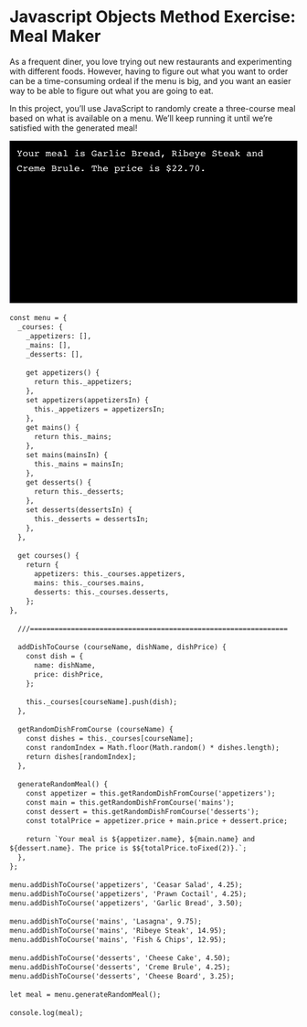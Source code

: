 # Javascript Objects Method Exercise: Meal Maker

As a frequent diner, you love trying out new restaurants and experimenting with different foods. However, having to figure out what you want to order can be a time-consuming ordeal if the menu is big, and you want an easier way to be able to figure out what you are going to eat.

In this project, you’ll use JavaScript to randomly create a three-course meal based on what is available on a menu. We’ll keep running it until we’re satisfied with the generated meal!

![image](https://github.com/abemsq/lab-meal-maker/blob/master/image.png)

```
const menu = {
  _courses: {
    _appetizers: [],
    _mains: [],
    _desserts: [],
    
    get appetizers() {
      return this._appetizers;
    },
    set appetizers(appetizersIn) {
      this._appetizers = appetizersIn;
    },
    get mains() {
      return this._mains;
    },
    set mains(mainsIn) {
      this._mains = mainsIn;
    },
    get desserts() {
      return this._desserts;
    },
    set desserts(dessertsIn) {
      this._desserts = dessertsIn;
    },
  },
  
  get courses() {
    return {
      appetizers: this._courses.appetizers,
      mains: this._courses.mains,
      desserts: this._courses.desserts,
    };
},
  
  ///===============================================================
  
  addDishToCourse (courseName, dishName, dishPrice) {
    const dish = {
      name: dishName,
      price: dishPrice,
    };
    
    this._courses[courseName].push(dish);
  },
  
  getRandomDishFromCourse (courseName) {
    const dishes = this._courses[courseName];
    const randomIndex = Math.floor(Math.random() * dishes.length);
    return dishes[randomIndex];
  },
  
  generateRandomMeal() {
    const appetizer = this.getRandomDishFromCourse('appetizers');
    const main = this.getRandomDishFromCourse('mains');
    const dessert = this.getRandomDishFromCourse('desserts');
    const totalPrice = appetizer.price + main.price + dessert.price;
    
    return `Your meal is ${appetizer.name}, ${main.name} and ${dessert.name}. The price is $${totalPrice.toFixed(2)}.`;
  },
};

menu.addDishToCourse('appetizers', 'Ceasar Salad', 4.25);
menu.addDishToCourse('appetizers', 'Prawn Coctail', 4.25);
menu.addDishToCourse('appetizers', 'Garlic Bread', 3.50);

menu.addDishToCourse('mains', 'Lasagna', 9.75);
menu.addDishToCourse('mains', 'Ribeye Steak', 14.95);
menu.addDishToCourse('mains', 'Fish & Chips', 12.95);

menu.addDishToCourse('desserts', 'Cheese Cake', 4.50);
menu.addDishToCourse('desserts', 'Creme Brule', 4.25);
menu.addDishToCourse('desserts', 'Cheese Board', 3.25);

let meal = menu.generateRandomMeal();

console.log(meal);
```

